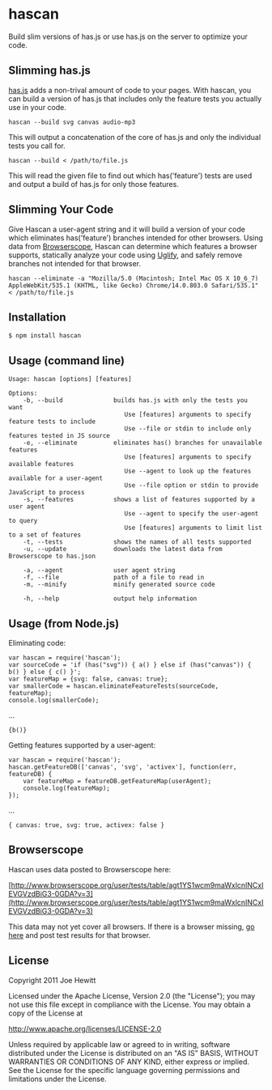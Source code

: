 hascan
===========

Build slim versions of has.js or use has.js on the server to optimize your code.

Slimming has.js
---------------

[has.js]() adds a non-trival amount of code to your pages.  With hascan, you can build a version of has.js that includes only the feature tests you actually use in your code.

    hascan --build svg canvas audio-mp3

This will output a concatenation of the core of has.js and only the individual tests you call for.

    hascan --build < /path/to/file.js

This will read the given file to find out which has('feature') tests are used and output a build of has.js for only those features.

Slimming Your Code
------------------

Give Hascan a user-agent string and it will build a version of your code which eliminates has('feature') branches intended for other browsers.  Using data from [Browserscope][], Hascan can determine which features a browser supports, statically analyze your code using [Uglify][], and safely remove branches not intended for that browser.

    hascan --eliminate -a "Mozilla/5.0 (Macintosh; Intel Mac OS X 10_6_7) AppleWebKit/535.1 (KHTML, like Gecko) Chrome/14.0.803.0 Safari/535.1" < /path/to/file.js

Installation
------------

    $ npm install hascan

Usage (command line)
-------------------

    Usage: hascan [options] [features]

    Options:
        -b, --build              builds has.js with only the tests you want
                                    Use [features] arguments to specify feature tests to include
                                    Use --file or stdin to include only features tested in JS source
        -e, --eliminate          eliminates has() branches for unavailable features
                                    Use [features] arguments to specify available features
                                    Use --agent to look up the features available for a user-agent
                                    Use --file option or stdin to provide JavaScript to process
        -s, --features           shows a list of features supported by a user agent
                                    Use --agent to specify the user-agent to query
                                    Use [features] arguments to limit list to a set of features
        -t, --tests              shows the names of all tests supported
        -u, --update             downloads the latest data from Browserscope to has.json

        -a, --agent              user agent string
        -f, --file               path of a file to read in
        -m, --minify             minify generated source code

        -h, --help               output help information     

Usage (from Node.js)
-------------------

Eliminating code:

    var hascan = require('hascan');    
    var sourceCode = 'if (has("svg")) { a() } else if (has("canvas")) { b() } else { c() }';
    var featureMap = {svg: false, canvas: true};
    var smallerCode = hascan.eliminateFeatureTests(sourceCode, featureMap);
    console.log(smallerCode);

...
    
    {b()}

        
Getting features supported by a user-agent: 

    var hascan = require('hascan');
    hascan.getFeatureDB(['canvas', 'svg', 'activex'], function(err, featureDB) {
        var featureMap = featureDB.getFeatureMap(userAgent);
        console.log(featureMap);
    });

...

    { canvas: true, svg: true, activex: false }

Browserscope
------------

Hascan uses data posted to Browserscope here:

[http://www.browserscope.org/user/tests/table/agt1YS1wcm9maWxlcnINCxIEVGVzdBiG3-0GDA?v=3](http://www.browserscope.org/user/tests/table/agt1YS1wcm9maWxlcnINCxIEVGVzdBiG3-0GDA?v=3)

This data may not yet cover all browsers. If there is a browser missing, [go here](http://joehewitt.com/has/tests/runTests.html) and post test results for that browser.

License 
-------

Copyright 2011 Joe Hewitt

Licensed under the Apache License, Version 2.0 (the "License");
you may not use this file except in compliance with the License.
You may obtain a copy of the License at
 
   http://www.apache.org/licenses/LICENSE-2.0

Unless required by applicable law or agreed to in writing, software
distributed under the License is distributed on an "AS IS" BASIS,
WITHOUT WARRANTIES OR CONDITIONS OF ANY KIND, either express or implied.
See the License for the specific language governing permissions and
limitations under the License.

[has.js]: https://github.com/phiggins42/has.js
[Browserscope]: http://www.browserscope.org/user/tests/table/agt1YS1wcm9maWxlcnINCxIEVGVzdBiG3-0GDA?v=3
[Uglify]: https://github.com/mishoo/UglifyJS

